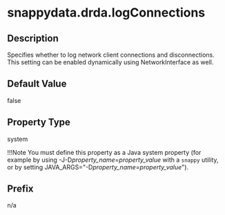 # snappydata.drda.logConnections

## Description

Specifies whether to log network client connections and disconnections. This setting can be enabled dynamically using NetworkInterface as well.

## Default Value

false

## Property Type

system 

!!!Note 
	You must define this property as a Java system property (for example by using -J-D*property_name*=*property_value* with a `snappy` utility, or by setting JAVA_ARGS="-D*property_name*=*property_value*").</p>

## Prefix

n/a

